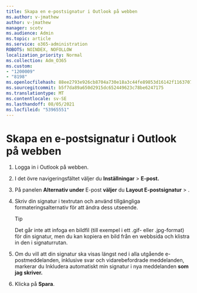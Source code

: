 ```yaml
---
title: Skapa en e-postsignatur i Outlook på webben
ms.author: v-jmathew
author: v-jmathew
manager: scotv
ms.audience: Admin
ms.topic: article
ms.service: o365-administration
ROBOTS: NOINDEX, NOFOLLOW
localization_priority: Normal
ms.collection: Adm_O365
ms.custom:
- "1200009"
- "8198"
ms.openlocfilehash: 88ee2793e926cb8704a730e18a3c44fe89853d16142f1163707149d8b01be5d9
ms.sourcegitcommit: b5f7da89a650d2915dc652449623c78be6247175
ms.translationtype: MT
ms.contentlocale: sv-SE
ms.lasthandoff: 08/05/2021
ms.locfileid: "53965551"
---
```

# <a name="create-email-signature-in-outlook-on-the-web"></a>Skapa en e-postsignatur i Outlook på webben

1. Logga in i Outlook på webben.
2. I det övre navigeringsfältet väljer du **Inställningar**  >  **E-post.**
3. På panelen **Alternativ under** E-post **väljer** du **Layout E-postsignatur**  >  .
4. Skriv din signatur i textrutan och använd tillgängliga formateringsalternativ för att ändra dess utseende.

    > [!TIP]
    > Det går inte att infoga en bildfil (till exempel i ett .gif- eller .jpg-format) för din signatur, men du kan kopiera en bild från en webbsida och klistra in den i signaturrutan.

5. Om du vill att din signatur ska visas längst ned i alla utgående e-postmeddelanden, inklusive svar och vidarebefordrade meddelanden, markerar du Inkludera automatiskt min signatur i nya meddelanden **som jag skriver.**
6. Klicka på **Spara**.
